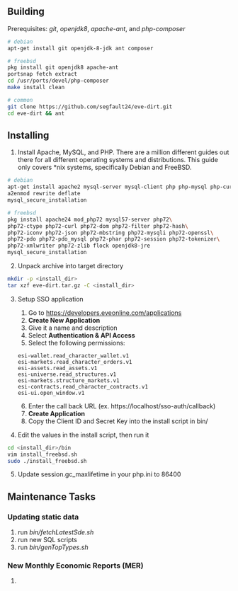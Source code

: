## Building
Prerequisites: *git*, *openjdk8*, *apache-ant*, and *php-composer*
```bash
# debian
apt-get install git openjdk-8-jdk ant composer
```
```bash
# freebsd
pkg install git openjdk8 apache-ant
portsnap fetch extract
cd /usr/ports/devel/php-composer
make install clean
```
```bash
# common
git clone https://github.com/segfault24/eve-dirt.git
cd eve-dirt && ant
```

## Installing
1. Install Apache, MySQL, and PHP. There are a million different guides out there for all different operating systems and distributions. This guide only covers *nix systems, specifically Debian and FreeBSD.
```bash
# debian
apt-get install apache2 mysql-server mysql-client php php-mysql php-curl php-pear
a2enmod rewrite deflate
mysql_secure_installation
```
```bash
# freebsd
pkg install apache24 mod_php72 mysql57-server php72\
php72-ctype php72-curl php72-dom php72-filter php72-hash\
php72-iconv php72-json php72-mbstring php72-mysqli php72-openssl\
php72-pdo php72-pdo_mysql php72-phar php72-session php72-tokenizer\
php72-xmlwriter php72-zlib flock openjdk8-jre
mysql_secure_installation
```

2. Unpack archive into target directory
```bash
mkdir -p <install_dir>
tar xzf eve-dirt.tar.gz -C <install_dir>
```

3. Setup SSO application
    1. Go to https://developers.eveonline.com/applications
    2. **Create New Application**
    3. Give it a name and description
    4. Select **Authentication & API Access**
    5. Select the following permissions:
    ```
    esi-wallet.read_character_wallet.v1
    esi-markets.read_character_orders.v1
    esi-assets.read_assets.v1
    esi-universe.read_structures.v1
    esi-markets.structure_markets.v1
    esi-contracts.read_character_contracts.v1
    esi-ui.open_window.v1
    ```
    6. Enter the call back URL (ex. https://localhost/sso-auth/callback)
    7. **Create Application**
    8. Copy the Client ID and Secret Key into the install script in bin/

4. Edit the values in the install script, then run it
```bash
cd <install_dir>/bin
vim install_freebsd.sh
sudo ./install_freebsd.sh
```

5. Update session.gc_maxlifetime in your php.ini to 86400

## Maintenance Tasks
### Updating static data
1. run *bin/fetchLatestSde.sh*
2. run new SQL scripts
3. run *bin/genTopTypes.sh*

### New Monthly Economic Reports (MER)
1. 

